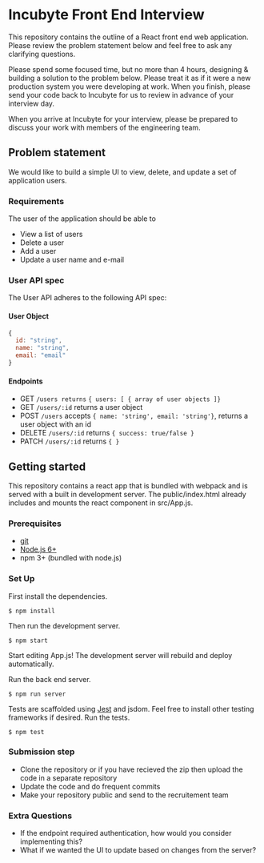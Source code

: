# Incubyte Front End Interview

This repository contains the outline of a React front end web application. Please review the problem statement below and feel free to ask any clarifying questions.

Please spend some focused time, but no more than 4 hours, designing & building a solution to the problem below. Please treat it as if it were a new production system you were developing at work. When you finish, please send your code back to Incubyte for us to review in advance of your interview day.

When you arrive at Incubyte for your interview, please be prepared to discuss your work with members of the engineering team.

## Problem statement

We would like to build a simple UI to view, delete, and update a set of application users.

### Requirements

The user of the application should be able to

* View a list of users
* Delete a user
* Add a user
* Update a user name and e-mail

### User API spec

The User API adheres to the following API spec:

#### User Object

```js
{
  id: "string",
  name: "string",
  email: "email"
}
```
#### Endpoints

* GET `/users returns` `{ users: [ { array of user objects ]}`
* GET `/users/:id` returns a user object
* POST `/users` accepts `{ name: 'string', email: 'string'}`, returns a user object with an id
* DELETE `/users/:id` returns `{ success: true/false }`
* PATCH `/users/:id` returns `{ }`

## Getting started

This repository contains a react app that is bundled with webpack and is served with a built in development server. The public/index.html
already includes and mounts the react component in src/App.js.

### Prerequisites

* [git](https://git-scm.com/downloads)
* [Node.js 6+](https://nodejs.org/en/download/)
* npm 3+ (bundled with node.js)

### Set Up

First install the dependencies.

  `$ npm install`

Then run the development server.

  `$ npm start`

Start editing App.js!
The development server will rebuild and deploy automatically.

Run the back end server.

  `$ npm run server`

Tests are scaffolded using [Jest](https://facebook.github.io/jest/docs/en/getting-started.html) and jsdom. Feel free to install other testing frameworks if desired. Run the tests.

  `$ npm test`

### Submission step ###
* Clone the repository or if you have recieved the zip then upload the code in a separate repository
* Update the code and do frequent commits
* Make your repository public and send to the recruitement team

### Extra Questions

* If the endpoint required authentication, how would you consider implementing this?
* What if we wanted the UI to update based on changes from the server?
